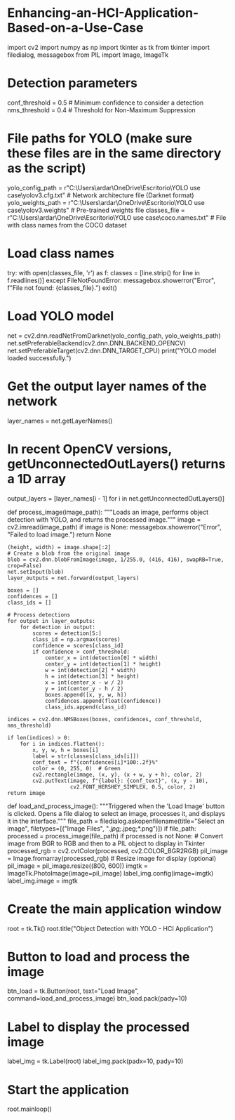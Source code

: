# Enhancing-an-HCI-Application-Based-on-a-Use-Case
import cv2
import numpy as np
import tkinter as tk
from tkinter import filedialog, messagebox
from PIL import Image, ImageTk

# Detection parameters
conf_threshold = 0.5  # Minimum confidence to consider a detection
nms_threshold = 0.4   # Threshold for Non-Maximum Suppression

# File paths for YOLO (make sure these files are in the same directory as the script)
yolo_config_path = r"C:\Users\ardar\OneDrive\Escritorio\YOLO use case\yolov3.cfg.txt"         # Network architecture file (Darknet format)
yolo_weights_path = r"C:\Users\ardar\OneDrive\Escritorio\YOLO use case\yolov3.weights"        # Pre-trained weights file
classes_file = r"C:\Users\ardar\OneDrive\Escritorio\YOLO use case\coco.names.txt"             # File with class names from the COCO dataset

# Load class names
try:
    with open(classes_file, 'r') as f:
        classes = [line.strip() for line in f.readlines()]
except FileNotFoundError:
    messagebox.showerror("Error", f"File not found: {classes_file}.")
    exit()

# Load YOLO model
net = cv2.dnn.readNetFromDarknet(yolo_config_path, yolo_weights_path)
net.setPreferableBackend(cv2.dnn.DNN_BACKEND_OPENCV)
net.setPreferableTarget(cv2.dnn.DNN_TARGET_CPU)
print("YOLO model loaded successfully.")

# Get the output layer names of the network
layer_names = net.getLayerNames()
# In recent OpenCV versions, getUnconnectedOutLayers() returns a 1D array
output_layers = [layer_names[i - 1] for i in net.getUnconnectedOutLayers()]

def process_image(image_path):
    """Loads an image, performs object detection with YOLO, and returns the processed image."""
    image = cv2.imread(image_path)
    if image is None:
        messagebox.showerror("Error", "Failed to load image.")
        return None

    (height, width) = image.shape[:2]
    # Create a blob from the original image
    blob = cv2.dnn.blobFromImage(image, 1/255.0, (416, 416), swapRB=True, crop=False)
    net.setInput(blob)
    layer_outputs = net.forward(output_layers)

    boxes = []
    confidences = []
    class_ids = []

    # Process detections
    for output in layer_outputs:
        for detection in output:
            scores = detection[5:]
            class_id = np.argmax(scores)
            confidence = scores[class_id]
            if confidence > conf_threshold:
                center_x = int(detection[0] * width)
                center_y = int(detection[1] * height)
                w = int(detection[2] * width)
                h = int(detection[3] * height)
                x = int(center_x - w / 2)
                y = int(center_y - h / 2)
                boxes.append([x, y, w, h])
                confidences.append(float(confidence))
                class_ids.append(class_id)

    indices = cv2.dnn.NMSBoxes(boxes, confidences, conf_threshold, nms_threshold)

    if len(indices) > 0:
        for i in indices.flatten():
            x, y, w, h = boxes[i]
            label = str(classes[class_ids[i]])
            conf_text = f"{confidences[i]*100:.2f}%"
            color = (0, 255, 0)  # Green
            cv2.rectangle(image, (x, y), (x + w, y + h), color, 2)
            cv2.putText(image, f"{label}: {conf_text}", (x, y - 10),
                        cv2.FONT_HERSHEY_SIMPLEX, 0.5, color, 2)
    return image

def load_and_process_image():
    """Triggered when the 'Load Image' button is clicked.
    Opens a file dialog to select an image, processes it, and displays it in the interface."""
    file_path = filedialog.askopenfilename(title="Select an image",
                                           filetypes=[("Image Files", "*.jpg;*.jpeg;*.png")])
    if file_path:
        processed = process_image(file_path)
        if processed is not None:
            # Convert image from BGR to RGB and then to a PIL object to display in Tkinter
            processed_rgb = cv2.cvtColor(processed, cv2.COLOR_BGR2RGB)
            pil_image = Image.fromarray(processed_rgb)
            # Resize image for display (optional)
            pil_image = pil_image.resize((800, 600))
            imgtk = ImageTk.PhotoImage(image=pil_image)
            label_img.config(image=imgtk)
            label_img.image = imgtk

# Create the main application window
root = tk.Tk()
root.title("Object Detection with YOLO - HCI Application")

# Button to load and process the image
btn_load = tk.Button(root, text="Load Image", command=load_and_process_image)
btn_load.pack(pady=10)

# Label to display the processed image
label_img = tk.Label(root)
label_img.pack(padx=10, pady=10)

# Start the application
root.mainloop()
